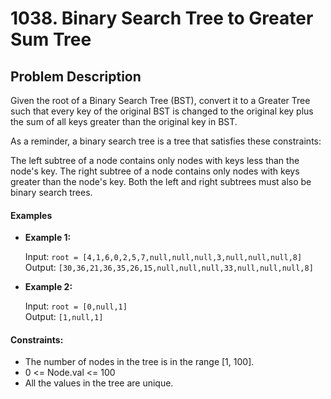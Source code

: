 # 1038. Binary Search Tree to Greater Sum Tree

## Problem Description

Given the root of a Binary Search Tree (BST), convert it to a Greater Tree such that every key of the original BST is changed to the original key plus the sum of all keys greater than the original key in BST.

As a reminder, a binary search tree is a tree that satisfies these constraints:

The left subtree of a node contains only nodes with keys less than the node's key.
The right subtree of a node contains only nodes with keys greater than the node's key.
Both the left and right subtrees must also be binary search trees.
 
#### Examples

- **Example 1:**
    
    Input: `root = [4,1,6,0,2,5,7,null,null,null,3,null,null,null,8]`\
    Output: `[30,36,21,36,35,26,15,null,null,null,33,null,null,null,8]`

- **Example 2:**

    Input: `root = [0,null,1]`\
    Output: `[1,null,1]`
 

#### Constraints:

- The number of nodes in the tree is in the range [1, 100].
- 0 <= Node.val <= 100
- All the values in the tree are unique.